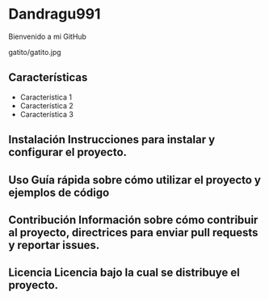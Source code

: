 # Dandragu991
Bienvenido a mi GitHub

gatito/gatito.jpg


## Características
- Característica 1
- Característica 2
- Característica 3

## Instalación Instrucciones para instalar y configurar el proyecto.

## Uso Guía rápida sobre cómo utilizar el proyecto y ejemplos de código
  
## Contribución Información sobre cómo contribuir al proyecto, directrices para enviar pull requests y reportar issues.
  
## Licencia Licencia bajo la cual se distribuye el proyecto.
